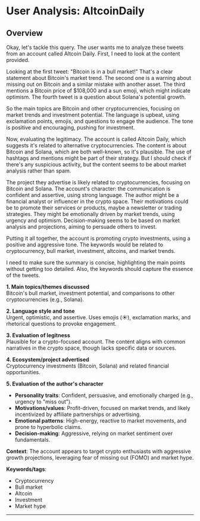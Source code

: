 # User Analysis: AltcoinDaily

## Overview

<think>
Okay, let's tackle this query. The user wants me to analyze these tweets from an account called Altcoin Daily. First, I need to look at the content provided.

Looking at the first tweet: "Bitcoin is in a bull market!" That's a clear statement about Bitcoin's market trend. The second one is a warning about missing out on Bitcoin and a similar mistake with another asset. The third mentions a Bitcoin price of $108,000 and a sun emoji, which might indicate optimism. The fourth tweet is a question about Solana's potential growth. 

So the main topics are Bitcoin and other cryptocurrencies, focusing on market trends and investment potential. The language is upbeat, using exclamation points, emojis, and questions to engage the audience. The tone is positive and encouraging, pushing for investment.

Now, evaluating the legitimacy. The account is called Altcoin Daily, which suggests it's related to alternative cryptocurrencies. The content is about Bitcoin and Solana, which are both well-known, so it's plausible. The use of hashtags and mentions might be part of their strategy. But I should check if there's any suspicious activity, but the content seems to be about market analysis rather than spam.

The project they advertise is likely related to cryptocurrencies, focusing on Bitcoin and Solana. The account's character: the communication is confident and assertive, using strong language. The author might be a financial analyst or influencer in the crypto space. Their motivations could be to promote their services or products, maybe a newsletter or trading strategies. They might be emotionally driven by market trends, using urgency and optimism. Decision-making seems to be based on market analysis and projections, aiming to persuade others to invest.

Putting it all together, the account is promoting crypto investments, using a positive and aggressive tone. The keywords would be related to cryptocurrency, bull market, investment, altcoins, and market trends.

I need to make sure the summary is concise, highlighting the main points without getting too detailed. Also, the keywords should capture the essence of the tweets.
</think>

**1. Main topics/themes discussed**  
Bitcoin's bull market, investment potential, and comparisons to other cryptocurrencies (e.g., Solana).  

**2. Language style and tone**  
Urgent, optimistic, and assertive. Uses emojis (☀️), exclamation marks, and rhetorical questions to provoke engagement.  

**3. Evaluation of legitness**  
Plausible for a crypto-focused account. The content aligns with common narratives in the crypto space, though lacks specific data or sources.  

**4. Ecosystem/project advertised**  
Cryptocurrency investments (Bitcoin, Solana) and related financial opportunities.  

**5. Evaluation of the author's character**  
- **Personality traits**: Confident, persuasive, and emotionally charged (e.g., urgency to "miss out").  
- **Motivations/values**: Profit-driven, focused on market trends, and likely incentivized by affiliate partnerships or advertising.  
- **Emotional patterns**: High-energy, reactive to market movements, and prone to hyperbolic claims.  
- **Decision-making**: Aggressive, relying on market sentiment over fundamentals.  

**Context**: The account appears to target crypto enthusiasts with aggressive growth projections, leveraging fear of missing out (FOMO) and market hype.  

**Keywords/tags**:  
- Cryptocurrency  
- Bull market  
- Altcoin  
- Investment  
- Market hype
---
